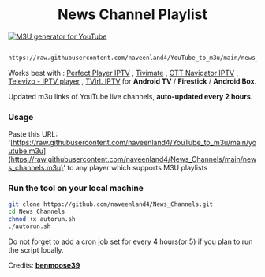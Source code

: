 
<h1 align="center"> News Channel Playlist </h1>

[![M3U generator for YouTube](https://github.com/naveenland4/News_Channels/actions/workflows/m3u_Generator.yml/badge.svg)](https://github.com/naveenland4/News_Channels/actions/workflows/m3u_Generator.yml)

``` bash

https://raw.githubusercontent.com/naveenland4/YouTube_to_m3u/main/news_channels.m3u.m3u
```

Works best with : [Perfect Player IPTV](http://niklabs.com/) ,
                  [Tivimate](https://play.google.com/store/apps/details?id=ar.tvplayer.tv&hl=en_IN&gl=US) ,
                  [OTT Navigator IPTV](https://play.google.com/store/apps/details?id=studio.scillarium.ottnavigator&hl=en_IN&gl=US) ,
                  [Televizo - IPTV player](https://play.google.com/store/apps/details?id=com.ottplay.ottplay) ,
                  [TVirl. IPTV](https://play.google.com/store/apps/details?id=by.stari4ek.tvirl)  for **Android TV** / **Firestick** / **Android Box**.

Updated m3u links of YouTube live channels, **auto-updated every 2 hours**.


### Usage
Paste this URL: '[https://raw.githubusercontent.com/naveenland4/YouTube_to_m3u/main/youtube.m3u](https://raw.githubusercontent.com/naveenland4/News_Channels/main/news_channels.m3u)' to any player which supports M3U playlists

### Run the tool on your local machine
``` bash
git clone https://github.com/naveenland4/News_Channels.git
cd News_Channels
chmod +x autorun.sh
./autorun.sh
```

Do not forget to add a cron job set for every 4 hours(or 5) if you plan to run the script locally.

Credits: [**benmoose39**](https://github.com/benmoose39)
